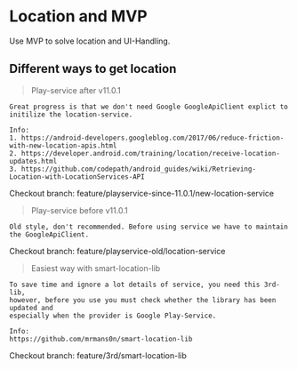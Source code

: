 # Location and MVP

Use MVP to solve location and UI-Handling. 

## Different ways to get location

> Play-service after v11.0.1
   
    Great progress is that we don't need Google GoogleApiClient explict to initilize the location-service.
    
    Info:
    1. https://android-developers.googleblog.com/2017/06/reduce-friction-with-new-location-apis.html
    2. https://developer.android.com/training/location/receive-location-updates.html
    3. https://github.com/codepath/android_guides/wiki/Retrieving-Location-with-LocationServices-API
    
Checkout branch: feature/playservice-since-11.0.1/new-location-service

> Play-service before v11.0.1

    Old style, don't recommended. Before using service we have to maintain the GoogleApiClient.
     
Checkout branch: feature/playservice-old/location-service

> Easiest way with smart-location-lib
    
    To save time and ignore a lot details of service, you need this 3rd-lib,
    however, before you use you must check whether the library has been updated and
    especially when the provider is Google Play-Service.
    
    Info:
    https://github.com/mrmans0n/smart-location-lib

Checkout branch: feature/3rd/smart-location-lib
    
